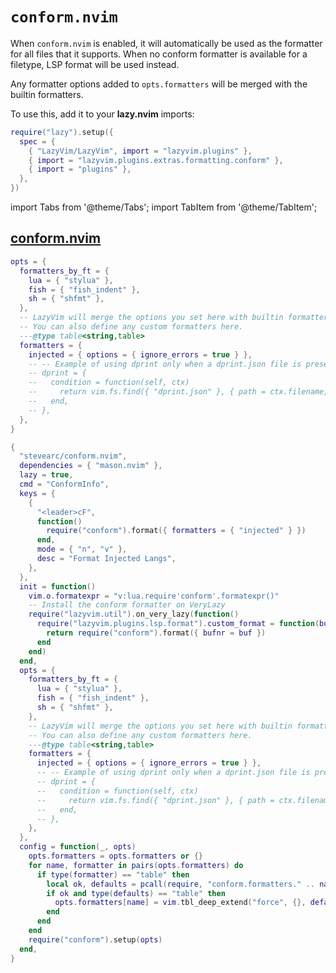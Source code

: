 # `conform.nvim`

When `conform.nvim` is enabled, it will automatically be used as the
formatter for all files that it supports.
When no conform formatter is available for a filetype, LSP format
will be used instead.

Any formatter options added to `opts.formatters` will be merged with
the builtin formatters.

<!-- plugins:start -->

To use this, add it to your **lazy.nvim** imports:

```lua title="lua/config/lazy.lua" {4}
require("lazy").setup({
  spec = {
    { "LazyVim/LazyVim", import = "lazyvim.plugins" },
    { import = "lazyvim.plugins.extras.formatting.conform" },
    { import = "plugins" },
  },
})
```

import Tabs from '@theme/Tabs';
import TabItem from '@theme/TabItem';

## [conform.nvim](https://github.com/stevearc/conform.nvim)

<Tabs>

<TabItem value="opts" label="Options">

```lua
opts = {
  formatters_by_ft = {
    lua = { "stylua" },
    fish = { "fish_indent" },
    sh = { "shfmt" },
  },
  -- LazyVim will merge the options you set here with builtin formatters.
  -- You can also define any custom formatters here.
  ---@type table<string,table>
  formatters = {
    injected = { options = { ignore_errors = true } },
    -- -- Example of using dprint only when a dprint.json file is present
    -- dprint = {
    --   condition = function(self, ctx)
    --     return vim.fs.find({ "dprint.json" }, { path = ctx.filename, upward = true })[1]
    --   end,
    -- },
  },
}
```

</TabItem>


<TabItem value="code" label="Full Spec">

```lua
{
  "stevearc/conform.nvim",
  dependencies = { "mason.nvim" },
  lazy = true,
  cmd = "ConformInfo",
  keys = {
    {
      "<leader>cF",
      function()
        require("conform").format({ formatters = { "injected" } })
      end,
      mode = { "n", "v" },
      desc = "Format Injected Langs",
    },
  },
  init = function()
    vim.o.formatexpr = "v:lua.require'conform'.formatexpr()"
    -- Install the conform formatter on VeryLazy
    require("lazyvim.util").on_very_lazy(function()
      require("lazyvim.plugins.lsp.format").custom_format = function(buf)
        return require("conform").format({ bufnr = buf })
      end
    end)
  end,
  opts = {
    formatters_by_ft = {
      lua = { "stylua" },
      fish = { "fish_indent" },
      sh = { "shfmt" },
    },
    -- LazyVim will merge the options you set here with builtin formatters.
    -- You can also define any custom formatters here.
    ---@type table<string,table>
    formatters = {
      injected = { options = { ignore_errors = true } },
      -- -- Example of using dprint only when a dprint.json file is present
      -- dprint = {
      --   condition = function(self, ctx)
      --     return vim.fs.find({ "dprint.json" }, { path = ctx.filename, upward = true })[1]
      --   end,
      -- },
    },
  },
  config = function(_, opts)
    opts.formatters = opts.formatters or {}
    for name, formatter in pairs(opts.formatters) do
      if type(formatter) == "table" then
        local ok, defaults = pcall(require, "conform.formatters." .. name)
        if ok and type(defaults) == "table" then
          opts.formatters[name] = vim.tbl_deep_extend("force", {}, defaults, formatter)
        end
      end
    end
    require("conform").setup(opts)
  end,
}
```

</TabItem>

</Tabs>

<!-- plugins:end -->
